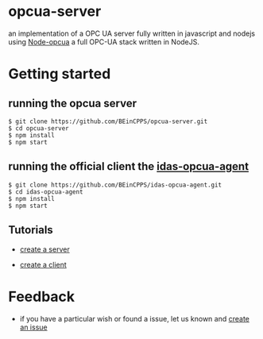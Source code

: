 opcua-server
==========

an implementation of a OPC UA server fully written in javascript and nodejs using [Node-opcua](http://node-opcua.github.io/) a full OPC-UA stack written in NodeJS.

Getting started
================

running the opcua server
-----------------------

    $ git clone https://github.com/BEinCPPS/opcua-server.git
    $ cd opcua-server
    $ npm install
    $ npm start
    
running the official client the [idas-opcua-agent](https://github.com/BEinCPPS/idas-opcua-agent)
-----------------------

    $ git clone https://github.com/BEinCPPS/idas-opcua-agent.git
    $ cd idas-opcua-agent
    $ npm install
    $ npm start
        
Tutorials
---------

 * [create a server](https://github.com/node-opcua/node-opcua/blob/master/documentation/creating_a_server.md)
 
 * [create a client](https://github.com/node-opcua/node-opcua/blob/master/documentation/creating_a_client.md)
   

Feedback
========
  
  * if you have a particular wish or found a issue, let us known and [create an issue](https://github.com/BEinCPPS/opcua-server/issues?state=open)

